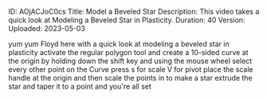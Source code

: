 ID: AOjACJoC0cs
Title: Model a Beveled Star
Description: This video takes a quick look at Modeling a Beveled Star in Plasticity.
Duration: 40
Version: 
Uploaded: 2023-05-03

yum yum Floyd here with a quick look at
modeling a beveled star in plasticity
activate the regular polygon tool and
create a 10-sided curve at the origin by
holding down the shift key and using the
mouse wheel
select every other point on the Curve
press s for scale V for pivot place the
scale handle at the origin and then
scale the points in to make a star
extrude the star and taper it to a point
and you're all set